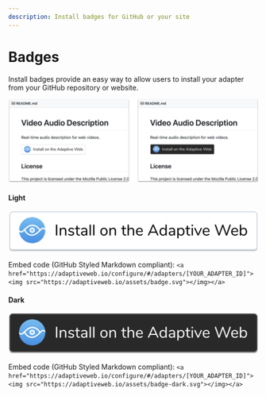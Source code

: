 ```yaml
---
description: Install badges for GitHub or your site
---
```


# Badges

Install badges provide an easy way to allow users to install your adapter from your GitHub repository or website.

![](../.gitbook/assets/image%20%284%29.png)

#### Light

![](../.gitbook/assets/badge.svg)

Embed code \(GitHub Styled Markdown compliant\): `<a href="https://adaptiveweb.io/configure/#/adapters/[YOUR_ADAPTER_ID]"><img src="https://adaptiveweb.io/assets/badge.svg"></img></a>`

#### Dark

![](../.gitbook/assets/badge-dark.svg)

Embed code \(GitHub Styled Markdown compliant\): `<a href="https://adaptiveweb.io/configure/#/adapters/[YOUR_ADAPTER_ID]"><img src="https://adaptiveweb.io/assets/badge-dark.svg"></img></a>`

